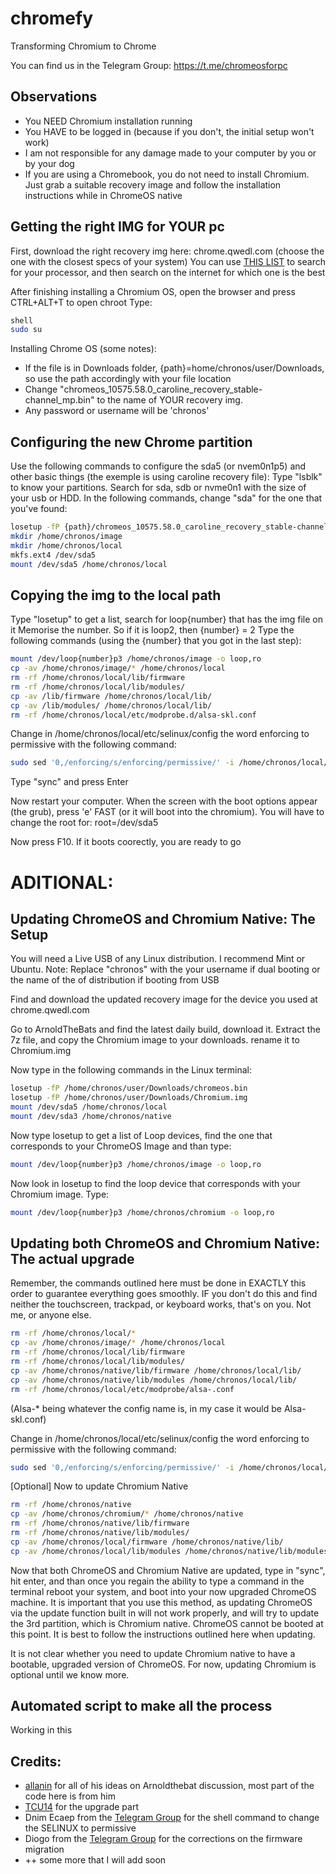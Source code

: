 # chromefy
Transforming Chromium to Chrome

You can find us in the Telegram Group:
https://t.me/chromeosforpc

## Observations

  - You NEED Chromium installation running 
  - You HAVE to be logged in (because if you don't, the initial setup won't work)
  - I am not responsible for any damage made to your computer by you or by your dog
  - If you are using a Chromebook, you do not need to install Chromium. Just grab a suitable recovery image and follow the      installation instructions while in ChromeOS native
## Getting the right IMG for YOUR pc

First, download the right recovery img here: chrome.qwedl.com (choose the one with the closest specs of your system)
You can use [THIS LIST](https://www.chromium.org/chromium-os/developer-information-for-chrome-os-devices) to search for your processor, and then search on the internet for which one is the best
 
After finishing installing a Chromium OS, open the browser and press CTRL+ALT+T to open chroot
Type:
```sh
shell
sudo su
```

Installing Chrome OS (some notes):
  - If the file is in Downloads folder, {path}=home/chronos/user/Downloads, so use the path accordingly with your file location
  - Change "chromeos_10575.58.0_caroline_recovery_stable-channel_mp.bin" to the name of YOUR recovery img.
  - Any password or username will be 'chronos'

## Configuring the new Chrome partition

Use the following commands to configure the sda5 (or nvem0n1p5) and other basic things (the exemple is using caroline recovery file):
Type "lsblk" to know your partitions. Search for sda, sdb or nvme0n1 with the size of your usb or HDD. In the following commands, change "sda" for the one that you've found:
```sh
losetup -fP {path}/chromeos_10575.58.0_caroline_recovery_stable-channel_mp.bin
mkdir /home/chronos/image
mkdir /home/chronos/local
mkfs.ext4 /dev/sda5
mount /dev/sda5 /home/chronos/local
```

## Copying the img to the local path

Type "losetup" to get a list, search for loop{number} that has the img file on it
Memorise the number. So if it is loop2, then {number} = 2
Type the following commands (using the {number} that you got in the last step):
```sh
mount /dev/loop{number}p3 /home/chronos/image -o loop,ro
cp -av /home/chronos/image/* /home/chronos/local
rm -rf /home/chronos/local/lib/firmware
rm -rf /home/chronos/local/lib/modules/ 
cp -av /lib/firmware /home/chronos/local/lib/
cp -av /lib/modules/ /home/chronos/local/lib/
rm -rf /home/chronos/local/etc/modprobe.d/alsa-skl.conf
```

Change in /home/chronos/local/etc/selinux/config the word enforcing to permissive with the following command:
```sh
sudo sed '0,/enforcing/s/enforcing/permissive/' -i /home/chronos/local/etc/selinux/config
```
Type "sync" and press Enter

Now restart your computer. When the screen with the boot options appear (the grub), press 'e' FAST (or it will boot into the chromium). You will have to change the root for:
root=/dev/sda5

Now press F10. If it boots coorectly, you are ready to go
 
# ADITIONAL:

## Updating ChromeOS and Chromium Native: The Setup
You will need a Live USB of any Linux distribution. I recommend Mint or Ubuntu.
Note: Replace "chronos" with the your username if dual booting or the name of the of distribution if booting from USB

Find and download the updated recovery image for the device you used at chrome.qwedl.com

Go to ArnoldTheBats and find the latest daily build, download it. Extract the 7z file, and copy the Chromium image to your downloads. rename it to Chromium.img

Now type in the following commands in the Linux terminal:
```sh
losetup -fP /home/chronos/user/Downloads/chromeos.bin
losetup -fP /home/chronos/user/Downloads/Chromium.img
mount /dev/sda5 /home/chronos/local
mount /dev/sda3 /home/chronos/native
```
Now type losetup to get a list of Loop devices, find the one that corresponds to your ChromeOS Image and than type:
```sh
mount /dev/loop{number}p3 /home/chronos/image -o loop,ro
```

Now look in losetup to find the loop device that corresponds with your Chromium image. Type:
```sh
mount /dev/loop{number}p3 /home/chronos/chromium -o loop,ro
```

## Updating both ChromeOS and Chromium Native: The actual upgrade
Remember, the commands outlined here must be done in EXACTLY this order to guarantee everything goes smoothly. IF you don't do this and find neither the touchscreen, trackpad, or keyboard works, that's on you. Not me, or anyone else.

```sh
rm -rf /home/chronos/local/*
cp -av /home/chronos/image/* /home/chronos/local
rm -rf /home/chronos/local/lib/firmware
rm -rf /home/chronos/local/lib/modules/
cp -av /home/chronos/native/lib/firmware /home/chronos/local/lib/
cp -av /home/chronos/native/lib/modules /home/chronos/local/lib/
rm -rf /home/chronos/local/etc/modprobe/alsa-.conf
```
(Alsa-* being whatever the config name is, in my case it would be Alsa-skl.conf)

Change in /home/chronos/local/etc/selinux/config the word enforcing to permissive with the following command:
```sh
sudo sed '0,/enforcing/s/enforcing/permissive/' -i /home/chronos/local/etc/selinux/config
```

 [Optional] Now to update Chromium Native
```sh
rm -rf /home/chronos/native
cp -av /home/chronos/chromium/* /home/chronos/native
rm -rf /home/chronos/native/lib/firmware
rm -rf /home/chronos/native/lib/modules/
cp -av /home/chronos/local/firmware /home/chronos/native/lib/
cp -av /home/chronos/local/lib/modules /home/chronos/native/lib/modules
```
Now that both ChromeOS and Chromium Native are updated, type in "sync", hit enter, and than once you regain the ability to type a command in the terminal reboot your system, and boot into your now upgraded ChromeOS machine. It is important that you use this method, as updating ChromeOS via the update function built in will not work properly, and will try to update the 3rd partition, which is Chromium native. ChromeOS cannot be booted at this point. It is best to follow the instructions outlined here when updating.

It is not clear whether you need to update Chromium native to have a bootable, upgraded version of ChromeOS. For now, updating Chromium is optional until we know more.

## Automated script to make all the process
Working in this

## Credits:
  - [allanin](https://github.com/allanin) for all of his ideas on Arnoldthebat discussion, most part of the code here is from him
  - [TCU14](github.com/TCU14) for the upgrade part
  - Dnim Ecaep from the [Telegram Group](https://t.me/chromeosforpc) for the shell command to change the SELINUX to permissive
  - Diogo from the [Telegram Group](https://t.me/chromeosforpc) for the corrections on the firmware migration
  - ++ some more that I will add soon
